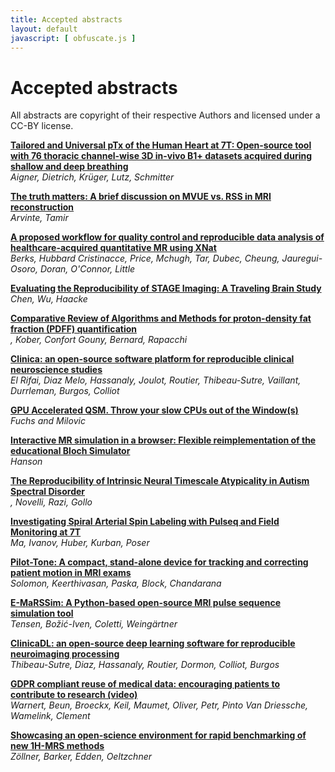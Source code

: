 ```yaml
--- 
title: Accepted abstracts
layout: default
javascript: [ obfuscate.js ]
--- 
```


# Accepted abstracts
All abstracts are copyright of their respective Authors and licensed under a CC-BY license.

**[Tailored and Universal pTx of the Human Heart at 7T: Open-source tool with 76 thoracic channel-wise 3D in-vivo B1+ datasets acquired during shallow and deep breathing](files/abstracts/aigner.pdf)**\
_Aigner, Dietrich, Krüger, Lutz, Schmitter_

**[The truth matters: A brief discussion on MVUE vs. RSS in MRI reconstruction](files/abstracts/arvinte.pdf)**\
_Arvinte, Tamir_

**[A proposed workflow for quality control and reproducible data analysis of healthcare-acquired quantitative MR using XNat](files/abstracts/berks.pdf)**\
_Berks, Hubbard Cristinacce, Price, Mchugh, Tar, Dubec, Cheung, Jauregui-Osoro, Doran, O'Connor, Little_

**[Evaluating the Reproducibility of STAGE Imaging: A Traveling Brain Study](files/abstracts/chen.pdf)**\
_Chen, Wu, Haacke_

**[Comparative Review of Algorithms and Methods for proton-density fat fraction (PDFF) quantification](files/abstracts/daude.pdf)**\
_<script language="javascript">obfuscate('Daudé', 'pierre.daude', 'etu.univ-amu.fr');</script>, Kober, Confort Gouny, Bernard, Rapacchi_

**[Clinica: an open-source software platform for reproducible clinical neuroscience studies](files/abstracts/el_rifai.pdf)**\
_El Rifai, Diaz Melo, Hassanaly, Joulot, Routier, Thibeau-Sutre, Vaillant, Durrleman, Burgos, Colliot_

**[GPU Accelerated QSM. Throw your slow CPUs out of the Window(s)](files/abstracts/fuchs.pdf)**\
_Fuchs and Milovic_

**[Interactive MR simulation in a browser: Flexible reimplementation
of the educational Bloch Simulator](files/abstracts/hanson.pdf)**\
_Hanson_ 

**[The Reproducibility of Intrinsic Neural Timescale Atypicality in Autism Spectral Disorder](files/abstracts/jackson.pdf)**\
_<script language="javascript">obfuscate('Jackson', 'jejac2', 'student.monash.edu');</script>, Novelli, Razi, Gollo_

**[Investigating Spiral Arterial Spin Labeling with Pulseq and Field Monitoring at 7T](files/abstracts/ma.pdf)**\
_Ma, Ivanov, Huber, Kurban, Poser_

**[Pilot-Tone: A compact, stand-alone device for tracking and correcting patient motion in MRI exams](files/abstracts/solomon.pdf)**\
_Solomon, Keerthivasan, Paska, Block, Chandarana_

**[E-MaRSSim: A Python-based open-source MRI pulse sequence simulation tool](files/abstracts/tensen.pdf)**\
_Tensen, Božić-Iven, Coletti, Weingärtner_

**[ClinicaDL: an open-source deep learning software for reproducible neuroimaging processing](files/abstracts/thibeau-sutre.pdf)**\
_Thibeau-Sutre, Diaz, Hassanaly, Routier, Dormon, Colliot, Burgos_

**[GDPR compliant reuse of medical data: encouraging patients to contribute to research (video)](files/abstracts/warnert.pdf)**\
_Warnert, Beun, Broeckx, Keil, Maumet, Oliver, Petr, Pinto Van Driessche, Wamelink, Clement_

**[Showcasing an open-science environment for rapid benchmarking of new 1H-MRS methods](files/abstracts/zoellner.pdf)**\
_Zöllner, Barker, Edden, Oeltzchner_